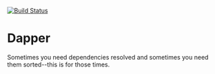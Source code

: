 [![Build Status](https://travis-ci.org/mceldeen/dapper.png?branch=master)](https://travis-ci.org/mceldeen/dapper)

Dapper
======


Sometimes you need dependencies resolved and sometimes you need them sorted--this is for those times.

